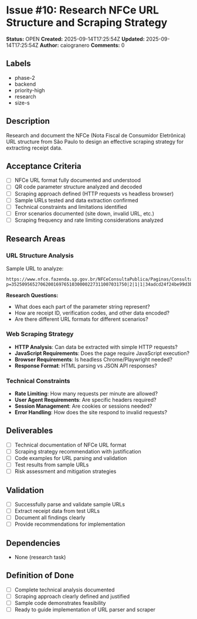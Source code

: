 # Issue #10: Research NFCe URL Structure and Scraping Strategy

**Status:** OPEN
**Created:** 2025-09-14T17:25:54Z
**Updated:** 2025-09-14T17:25:54Z
**Author:** caiogranero
**Comments:** 0

## Labels
- phase-2
- backend
- priority-high
- research
- size-s

## Description
Research and document the NFCe (Nota Fiscal de Consumidor Eletrônica) URL structure from São Paulo to design an effective scraping strategy for extracting receipt data.

## Acceptance Criteria
- [ ] NFCe URL format fully documented and understood
- [ ] QR code parameter structure analyzed and decoded
- [ ] Scraping approach defined (HTTP requests vs headless browser)
- [ ] Sample URLs tested and data extraction confirmed
- [ ] Technical constraints and limitations identified
- [ ] Error scenarios documented (site down, invalid URL, etc.)
- [ ] Scraping frequency and rate limiting considerations analyzed

## Research Areas

### URL Structure Analysis
Sample URL to analyze:
```
https://www.nfce.fazenda.sp.gov.br/NFCeConsultaPublica/Paginas/ConsultaQRCode.aspx?p=35250956527062001697651030000227311007031750|2|1|1|34adcd24f24be99d3b4440f2ab1e6abb0ecbf71f
```

**Research Questions:**
- What does each part of the parameter string represent?
- How are receipt ID, verification codes, and other data encoded?
- Are there different URL formats for different scenarios?

### Web Scraping Strategy
- **HTTP Analysis**: Can data be extracted with simple HTTP requests?
- **JavaScript Requirements**: Does the page require JavaScript execution?
- **Browser Requirements**: Is headless Chrome/Playwright needed?
- **Response Format**: HTML parsing vs JSON API responses?

### Technical Constraints
- **Rate Limiting**: How many requests per minute are allowed?
- **User Agent Requirements**: Are specific headers required?
- **Session Management**: Are cookies or sessions needed?
- **Error Handling**: How does the site respond to invalid requests?

## Deliverables
- [ ] Technical documentation of NFCe URL format
- [ ] Scraping strategy recommendation with justification
- [ ] Code examples for URL parsing and validation
- [ ] Test results from sample URLs
- [ ] Risk assessment and mitigation strategies

## Validation
- [ ] Successfully parse and validate sample URLs
- [ ] Extract receipt data from test URLs
- [ ] Document all findings clearly
- [ ] Provide recommendations for implementation

## Dependencies
- None (research task)

## Definition of Done
- [ ] Complete technical analysis documented
- [ ] Scraping approach clearly defined and justified
- [ ] Sample code demonstrates feasibility
- [ ] Ready to guide implementation of URL parser and scraper